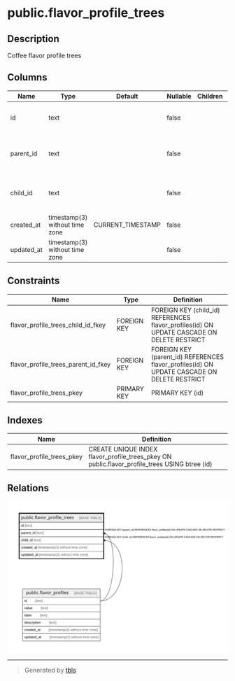 # public.flavor_profile_trees

## Description

Coffee flavor profile trees

## Columns

| Name       | Type                           | Default           | Nullable | Children | Parents                                             | Comment                              |
| ---------- | ------------------------------ | ----------------- | -------- | -------- | --------------------------------------------------- | ------------------------------------ |
| id         | text                           |                   | false    |          |                                                     | Coffee flavor profile tree ID        |
| parent_id  | text                           |                   | false    |          | [public.flavor_profiles](public.flavor_profiles.md) | Coffee flavor profile tree parent ID |
| child_id   | text                           |                   | false    |          | [public.flavor_profiles](public.flavor_profiles.md) | Coffee flavor profile tree child ID  |
| created_at | timestamp(3) without time zone | CURRENT_TIMESTAMP | false    |          |                                                     |                                      |
| updated_at | timestamp(3) without time zone |                   | false    |          |                                                     |                                      |

## Constraints

| Name                                | Type        | Definition                                                                                  |
| ----------------------------------- | ----------- | ------------------------------------------------------------------------------------------- |
| flavor_profile_trees_child_id_fkey  | FOREIGN KEY | FOREIGN KEY (child_id) REFERENCES flavor_profiles(id) ON UPDATE CASCADE ON DELETE RESTRICT  |
| flavor_profile_trees_parent_id_fkey | FOREIGN KEY | FOREIGN KEY (parent_id) REFERENCES flavor_profiles(id) ON UPDATE CASCADE ON DELETE RESTRICT |
| flavor_profile_trees_pkey           | PRIMARY KEY | PRIMARY KEY (id)                                                                            |

## Indexes

| Name                      | Definition                                                                                    |
| ------------------------- | --------------------------------------------------------------------------------------------- |
| flavor_profile_trees_pkey | CREATE UNIQUE INDEX flavor_profile_trees_pkey ON public.flavor_profile_trees USING btree (id) |

## Relations

![er](public.flavor_profile_trees.svg)

---

> Generated by [tbls](https://github.com/k1LoW/tbls)
